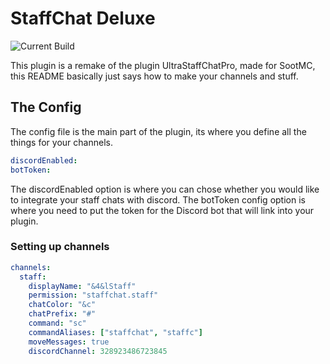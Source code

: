 # StaffChat Deluxe
![Current Build](https://github.com/SootMC/.github/workflows/maven.yml/badge.svg)

This plugin is a remake of the plugin UltraStaffChatPro, made for SootMC, this README basically just says how to make your channels and stuff.


## The Config
The config file is the main part of the plugin, its where you define all the things for your channels.

```yaml
discordEnabled:
botToken:
```
The discordEnabled option is where you can chose whether you would like to integrate your staff chats with discord. The botToken config option is where you need to put the token for the Discord bot that will link into your plugin.


### Setting up channels
```yaml
channels:
  staff:
    displayName: "&4&lStaff"
    permission: "staffchat.staff"
    chatColor: "&c"
    chatPrefix: "#"
    command: "sc"
    commandAliases: ["staffchat", "staffc"]
    moveMessages: true
    discordChannel: 328923486723845
```
